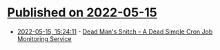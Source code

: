 # [Published on 2022-05-15](index.md)

* [2022-05-15, 15:24:11](https://news.ycombinator.com/item?id=31388109) - [Dead Man's Snitch – A Dead Simple Cron Job Monitoring Service](https://deadmanssnitch.com/)

